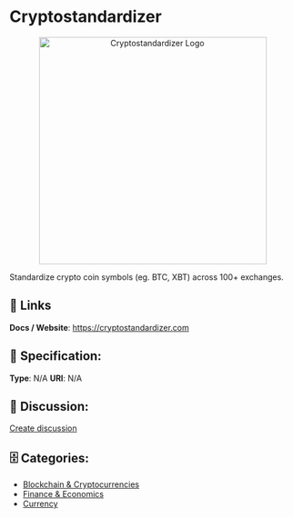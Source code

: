 # Cryptostandardizer
<p align="center">
    <img width="400" src="https://raw.githubusercontent.com/apis-list/apis-list/main/apis/cryptostandardizer/logo_256x256.png" alt="Cryptostandardizer Logo"/>
</p>

Standardize crypto coin symbols (eg. BTC, XBT) across 100+ exchanges.

##  🔗 Links
**Docs / Website**: https://cryptostandardizer.com

## 🧬 Specification:
**Type**: N/A
**URI**: N/A

## 💬 Discussion:
[Create discussion](https://github.com/apis-list/apis-list/discussions/new)

## 🗄️ Categories:
- [Blockchain & Cryptocurrencies](https://github.com/apis-list/apis-list#blockchain-and-cryptocurrencies)
- [Finance & Economics](https://github.com/apis-list/apis-list#finance-and-economics)
- [Currency](https://github.com/apis-list/apis-list#currency)







